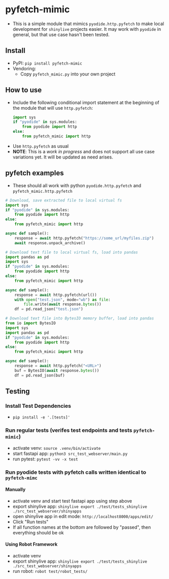 # pyfetch-mimic
- This is a simple module that mimics `pyodide.http.pyfetch` to make local development for `shinylive` projects easier. It may work with `pyodide` in general, but that use case hasn't been tested.

## Install
- PyPI: `pip install pyfetch-mimic`
- Vendoring:
  - Copy `pyfetch_mimic.py` into your own project

## How to use
- Include the following conditional import statement at the beginning of the module that will use `http.pyfetch`:
    ```python
    import sys
    if "pyodide" in sys.modules:
        from pyodide import http
    else:
        from pyfetch_mimic import http
    ```
- Use `http.pyfetch` as usual
- **NOTE**: This is a *work in progress* and does not support all use case variations yet. It will be updated as need arises.

## pyfetch examples
- These should all work with python `pyodide.http.pyfetch` and `pyfetch_mimic.http.pyfetch`

```python
# Download, save extracted file to local virtual fs
import sys
if "pyodide" in sys.modules:
    from pyodide import http
else:
    from pyfetch_mimic import http

async def sample():
    response = await http.pyfetch("https://some_url/myfiles.zip")
    await response.unpack_archive()
```

```python
# Download text file to local virtual fs, load into pandas
import pandas as pd
import sys
if "pyodide" in sys.modules:
    from pyodide import http
else:
    from pyfetch_mimic import http

async def sample():    
    response = await http.pyfetch(url())
    with open("test.json", mode="wb") as file:
        file.write(await response.bytes())
    df = pd.read_json("test.json")
```

```python
# Download text file into BytesIO memory buffer, load into pandas
from io import BytesIO
import sys
import pandas as pd
if "pyodide" in sys.modules:
    from pyodide import http
else:
    from pyfetch_mimic import http

async def sample():
    response = await http.pyfetch("<URL>")
    buf = BytesIO(await response.bytes())
    df = pd.read_json(buf)
```

## Testing

### Install Test Dependencies
- `pip install -e '.[tests]'`

### Run regular tests (verifes test endpoints and tests `pyfetch-mimic`)
- activate venv: `source .venv/bin/activate`
- start fastapi app: `python3 src_test_webserver/main.py`
- run pytest: `pytest -vv -x test`

### Run pyodide tests with pyfetch calls written identical to `pyfetch-mimc`

#### Manually
- activate venv and start test fastapi app using step above
- export shinylive app: `shinylive export ./test/tests_shinylive ./src_test_webserver/shinyapps`
- open shinylive app in edit mode: `http://localhost8000/apps/edit/`
- Click "Run tests"
- If all function names at the bottom are followed by "passed", then everything should be ok

#### Using Robot Framework
- activate venv
- export shinylive app: `shinylive export ./test/tests_shinylive ./src_test_webserver/shinyapps`
- run robot: `robot test/robot_tests/`